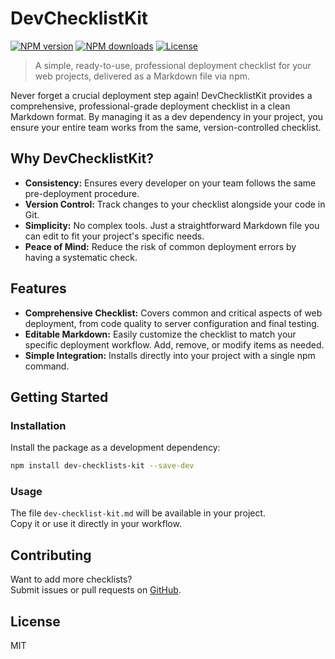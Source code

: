 # DevChecklistKit

[![NPM version](https://img.shields.io/npm/v/devchecklists.svg?style=flat)](https://www.npmjs.com/package/devchecklists) [![NPM downloads](https://img.shields.io/npm/dm/devchecklists.svg?style=flat)](https://npmjs.org/package/devchecklists) [![License](https://img.shields.io/npm/l/devchecklists.svg?style=flat)](https://github.com/matifandy8/DevChecklistKit/blob/main/LICENSE)

> A simple, ready-to-use, professional deployment checklist for your web projects, delivered as a Markdown file via npm.

Never forget a crucial deployment step again! DevChecklistKit provides a comprehensive, professional-grade deployment checklist in a clean Markdown format. By managing it as a dev dependency in your project, you ensure your entire team works from the same, version-controlled checklist.

## Why DevChecklistKit?

- **Consistency:** Ensures every developer on your team follows the same pre-deployment procedure.
- **Version Control:** Track changes to your checklist alongside your code in Git.
- **Simplicity:** No complex tools. Just a straightforward Markdown file you can edit to fit your project's specific needs.
- **Peace of Mind:** Reduce the risk of common deployment errors by having a systematic check.

## Features

- **Comprehensive Checklist:** Covers common and critical aspects of web deployment, from code quality to server configuration and final testing.
- **Editable Markdown:** Easily customize the checklist to match your specific deployment workflow. Add, remove, or modify items as needed.
- **Simple Integration:** Installs directly into your project with a single npm command.

## Getting Started

### Installation

Install the package as a development dependency:

```bash
npm install dev-checklists-kit --save-dev
```

### Usage

The file `dev-checklist-kit.md` will be available in your project.  
Copy it or use it directly in your workflow.

## Contributing

Want to add more checklists?  
Submit issues or pull requests on [GitHub](https://github.com/matifandy8/DevChecklistKit).

## License

MIT
